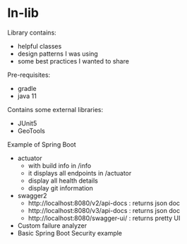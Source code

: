 # ln-lib

Library contains:
- helpful classes
- design patterns I was using
- some best practices I wanted to share

Pre-requisites:
* gradle
* java 11

Contains some external libraries:
* JUnit5
* GeoTools

Example of Spring Boot
- actuator
  - with build info in /info
  - it displays all endpoints in /actuator
  - display all health details
  - display git information
- swagger2
  - http://localhost:8080/v2/api-docs : returns json doc
  - http://localhost:8080/v3/api-docs : returns json doc
  - http://localhost:8080/swagger-ui/ : returns pretty UI
- Custom failure analyzer
- Basic Spring Boot Security example
  
